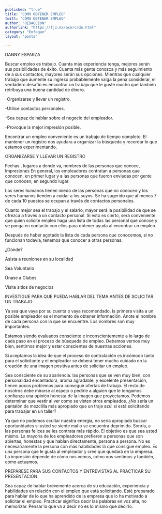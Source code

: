```yaml
---
published: "true"
title: "CÓMO OBTENER EMPLEO"
twitt: "CÓMO OBTENER EMPLEO"
author: "REDACCION"
authorlink: "https://ljz.mx/acercade.html"
category: "Enfoque"
layout: "posts"

---
```



  DANNY ESPARZA



  Buscar empleo es trabajo. Cuanta más experiencia tenga, mejores serán sus posibilidades de éxito. Cuanta más gente conozca y más seguimiento de a sus contactos, mayores serán sus opciones. Mientras que cualquier trabajo que aumente su ingreso probablemente valga la pena considerar, el verdadero desafío es encontrar un trabajo que le guste mucho que también retribuya una buena cantidad de dinero. 



  -Organizarse y llevar un registro.



  -Utilice contactos personales.



  -Sea capaz de hablar sobre el negocio del empleador. 



  -Provoque la mejor impresión posible.



  Encontrar un empleo conveniente es un trabajo de tiempo completo. El mantener un registro nos ayudara a organizar la búsqueda y recordar lo que estamos experimentando.



  ORGANIZARSE Y LLEVAR UN REGISTRO



  Fechas , lugares a donde va, nombres de las personas que conoce, Impresiones En general, los empleadores contratan a personas que conocen, en primer lugar y a las personas que fueron enviadas por gente que conocen, en segundo lugar.



  Los seres humanos tienen miedo de las personas que no conocen y los seres humanos tienden a cuidar a los suyos. Se ha sugerido que al menos 7 de cada 10 puestos se ocupan a través de contactos personales. 



  Cuanto mejor sea el trabajo y el salario, mayor será la posibilidad de que se ofrezca a través a un contacto personal. Si esto es cierto, será conveniente que quien solicite empleo haga una lista de todas las personal que conoce y se ponga en contacto con ellos para obtener ayuda al encontrar un empleo.



  Después de haber agotado la lista de cada persona que conocemos, si no funcionan todavía, tenemos que conocer a otras personas.



  ¿Dónde?



  Asista a reuniones en su localidad



  Sea Voluntario



  Únase a Clubes



  Visite sitios de negocios



  INVESTIGUE PARA QUE PUEDA HABLAR DEL TEMA ANTES DE SOLICITAR UN TRABAJO



  Ya sea que vaya por su cuenta o vaya recomendado, la primera visita a un posible empleador es el momento de obtener información. Anote el nombre de cada persona con la que se encuentre. Los nombres son muy importantes.



  Estamos siendo evaluados consciente e inconscientemente a lo largo de cada paso en el proceso de búsqueda de empleo. Debemos vernos muy bien, sentirnos mejor y estar conscientes de nuestras acciones. 



  Si aceptamos la idea de que el proceso de contratación es incómodo tanto para el solicitante y el empleador se deberá tener mucho cuidado en la creación de una imagen positiva antes de solicitar un empleo.



  Sea consciente de su apariencia. las personas que se ven muy bien, con personalidad encantadora, aroma agradable, y excelente presentación, tienen pocos problemas para conseguir ofertas de trabajo. El resto de nosotros debe mirarse al espejo o pedirle a alguien que le tengamos confianza una opinión honesta de la imagen que proyectamos. Podemos determinar que vestir al ver como se visten otros empleados. ¿No sería un pantalón de mezclilla más apropiado que un traje azul si está solicitando para trabajar en un taller?



  Ya que no podemos ocultar nuestra energía, no sería apropiado buscar oportunidades si usted se siente mal o se encuentra deprimido. Sonría, a las personas felices se les contrata más rápido. El objetivo es que sea usted mismo. La mayoría de los empleadores prefieren a personas que son abiertas, honestas y que hablan directamente, persona a persona. No es necesariamente la persona con más habilidades la que consigue empleo. Es una persona que le gusta al empleador y cree que quedará en la empresa. La impresión depende de cómo nos vemos, cómo nos sentimos y también, cómo actuamos.



  PREPÁRESE PARA SUS CONTACTOS Y ENTREVISTAS AL PRACTICAR SU PRESENTACIÓN



  Sea capaz de hablar brevemente acerca de su educación, experiencia y habilidades en relación con el empleo que está solicitando. Esté preparado para hablar de lo que ha aprendido de la empresa que lo ha motivado a solicitar el empleo. Practicar significa decir las palabras en voz alta, no memorizar. Pensar lo que va a decir no es lo mismo que decirlo.

